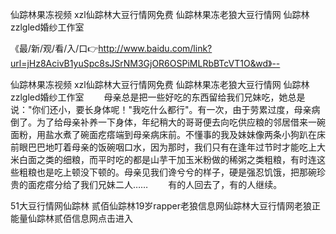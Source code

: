 仙踪林果冻视频
xzl仙踪林大豆行情网免费
仙踪林果冻老狼大豆行情网
仙踪林zzlgled婚纱工作室


《最/新/观/看/入/口👉http://www.baidu.com/link?url=jHz8AcivB1yuSpc8sJSrNM3GjOR6OSPiMLRbBTcVT1O&wd》--

仙踪林果冻视频
xzl仙踪林大豆行情网免费
仙踪林果冻老狼大豆行情网
仙踪林zzlgled婚纱工作室
　　母亲总是把一些好吃的东西留给我们兄妹吃，她总是说："你们还小，要长身体呢！"我吃什么都行"。有一次，由于劳累过度，母亲病倒了。为了给母亲补养一下身体，年纪稍大的哥哥便去向吃供应粮的邻居借来一碗面粉，用盐水煮了碗面疙瘩端到母亲病床前。不懂事的我及妹妹像两条小狗趴在床前眼巴巴地叮着母亲的饭碗咽口水，因为那时，我们只有在逢年过节时才能吃上大米白面之类的细粮，而平时吃的都是山芋干加玉米粉做的稀粥之类粗粮，有时连这些粗粮也是吃上顿没下顿的。母亲见我们谗兮兮的样子，硬是强忍饥饿，把那碗珍贵的面疙瘩分给了我们兄妹二人……
　　有的人回去了，有的人继续。





51大豆行情网仙踪林 贰佰仙踪林19岁rapper老狼信息网仙踪林大豆行情网老狼正能量仙踪林贰佰信息网点击进入
